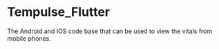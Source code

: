 # Tempulse_Flutter
The Android and IOS code base that can be used to view the vitals from mobile phones.
